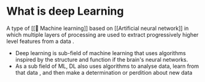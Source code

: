 # What is deep Learning 
A type of [[🦾 Machine learning]] based on [[Artificial neural network]] in which multiple layers of processing are used to extract progressively higher level features from a data .

-  Deep learning is sub-field of machine learning that uses algorithms inspired by the structure and function if the brain's neural networks.
- As a sub field of ML, DL also uses algorithms to analyse data, learn from that data , and then make a determination or perdition about new data


